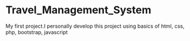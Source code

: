 # Travel_Management_System
My first project.I personally develop this project using basics of html, css, php, bootstrap, javascript
